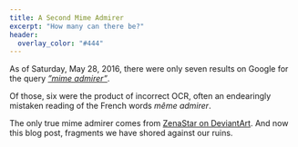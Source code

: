 ```yaml
---
title: A Second Mime Admirer
excerpt: "How many can there be?"
header:
  overlay_color: "#444"
---
```


As of Saturday, May 28, 2016, there were only seven results on Google for the query [*”mime admirer”*](https://www.google.com/#q=%22mime%20admirer%22).

Of those, six were the product of incorrect OCR, often an endearingly mistaken reading of the French words *même admirer*.

The only true mime admirer comes from [ZenaStar on DeviantArt](http://zenastar.deviantart.com/art/i-only-draw-couples-these-days-364446687). And now this blog post, fragments we have shored against our ruins.
